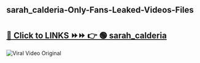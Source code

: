 
 ## sarah_calderia-Only-Fans-Leaked-Videos-Files

# <h2><a href="https://mediaupload.pro?sarah_calderia">🔗 Click to LINKS ⏩⏩ 👉 🟢 sarah_calderia </a></h2>

<a href="https://mediaupload.pro?sarah_calderia" rel="nofollow" data-target="animated-image.originalLink"><img src="https://i.ibb.co.com/xMMVF88/686577567.gif" alt="Viral Video Original" style="max-width: 100%; display: inline-block;" data-target="animated-image.originalImage"></a>